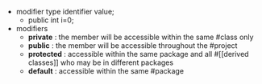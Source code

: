 - modifier type identifier value;
	- public int i=0;
- modifiers
	- __private__ : the member will be accessible within the same #class only
	- __public__ : the member will be accessible throughout the #project
	- __protected__ : accessible within the same package and all #[[derived classes]] 
	  who may be in different packages
	- __default__ : accessible within the same #package